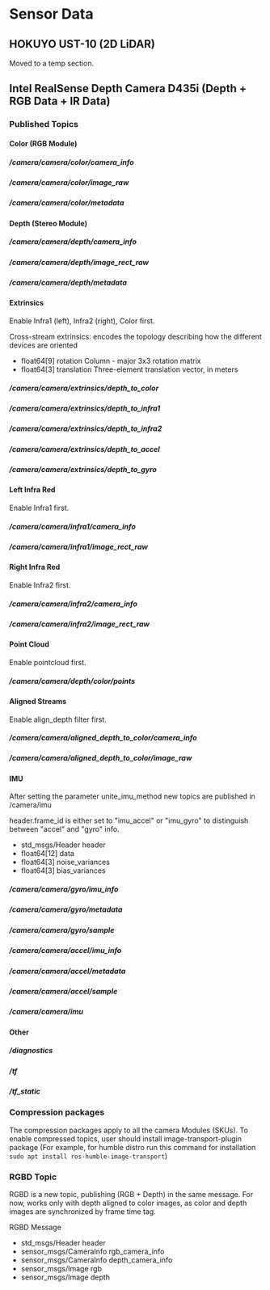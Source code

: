 # Sensor Data

## HOKUYO UST-10 (2D LiDAR)

Moved to a temp section. 

## Intel RealSense Depth Camera D435i (Depth + RGB Data + IR Data)

### Published Topics

#### Color (RGB Module)

##### /camera/camera/color/camera_info

##### /camera/camera/color/image_raw

##### /camera/camera/color/metadata

#### Depth (Stereo Module)

##### /camera/camera/depth/camera_info

##### /camera/camera/depth/image_rect_raw

##### /camera/camera/depth/metadata

#### Extrinsics

Enable Infra1 (left), Infra2 (right), Color first.

Cross-stream extrinsics: encodes the topology describing how the different devices are oriented

* float64[9] rotation Column - major 3x3 rotation matrix
* float64[3] translation Three-element translation vector, in meters

##### /camera/camera/extrinsics/depth_to_color

##### /camera/camera/extrinsics/depth_to_infra1

##### /camera/camera/extrinsics/depth_to_infra2

##### /camera/camera/extrinsics/depth_to_accel

##### /camera/camera/extrinsics/depth_to_gyro

#### Left Infra Red

Enable Infra1 first.

##### /camera/camera/infra1/camera_info

##### /camera/camera/infra1/image_rect_raw

#### Right Infra Red

Enable Infra2 first.

##### /camera/camera/infra2/camera_info

##### /camera/camera/infra2/image_rect_raw

#### Point Cloud

Enable pointcloud first.

##### /camera/camera/depth/color/points

#### Aligned Streams

Enable align_depth filter first.

##### /camera/camera/aligned_depth_to_color/camera_info

##### /camera/camera/aligned_depth_to_color/image_raw

#### IMU

After setting the parameter unite_imu_method new topics are published in /camera/imu

header.frame_id is either set to "imu_accel" or "imu_gyro" to distinguish between "accel" and "gyro" info.

* std_msgs/Header header
* float64[12] data
* float64[3] noise_variances
* float64[3] bias_variances

##### /camera/camera/gyro/imu_info

##### /camera/camera/gyro/metadata

##### /camera/camera/gyro/sample

##### /camera/camera/accel/imu_info

##### /camera/camera/accel/metadata

##### /camera/camera/accel/sample

##### /camera/camera/imu

#### Other

##### /diagnostics

##### /tf

##### /tf_static

### Compression packages

The compression packages apply to all the camera Modules (SKUs). To enable compressed topics, user should install image-transport-plugin package (For example, for humble distro run this command for installation ```sudo apt install ros-humble-image-transport```)

### RGBD Topic

RGBD is a new topic, publishing (RGB + Depth) in the same message. For now, works only with depth aligned to color images, as color and depth images are synchronized by frame time tag.

RGBD Message
* std_msgs/Header header
* sensor_msgs/CameraInfo rgb_camera_info
* sensor_msgs/CameraInfo depth_camera_info
* sensor_msgs/Image rgb
* sensor_msgs/Image depth
